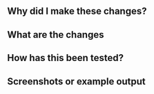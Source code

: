 ## Why did I make these changes?

## What are the changes

## How has this been tested?

## Screenshots or example output
